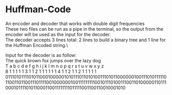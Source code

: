 # Huffman-Code
An encoder and decoder that works with double digit frequencies\
These two files can be run as a pipe in the terminal, so the output from the encoder will be used as the input for the decoder.\
The decoder accepts 3 lines total: 2 lines to build a binary tree and 1 line for the Huffman Encoded string.\

Input for the decoder is as follow:\
The quick brown fox jumps over the lazy dog\
  T a b c d e f g h i j k l m n o p q r s t u v w x y z\
8 1 1 1 1 1 3 1 1 2 1 1 1 1 1 1 4 1 1 2 1 1 2 1 1 1 1 1\
01110101111010110001000001010111011010100111010110000001001110101111101100110110011101111001000000100111111111001011101001110011010000011011100010111101011000110011111111011111001100110010001010
